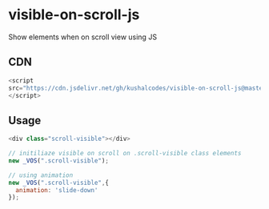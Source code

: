 # visible-on-scroll-js
Show elements when on scroll view using JS

## CDN
```javascript
<script 
src="https://cdn.jsdelivr.net/gh/kushalcodes/visible-on-scroll-js@master/visible-on-scroll.min.js">
</script>
```

## Usage
```javascript
<div class="scroll-visible"></div>

// initiliaze visible on scroll on .scroll-visible class elements
new _VOS(".scroll-visible");

// using animation
new _VOS(".scroll-visible",{
  animation: 'slide-down'
});

```